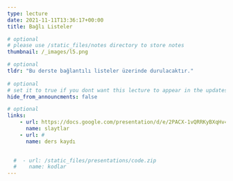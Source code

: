 ```yaml
---
type: lecture
date: 2021-11-11T13:36:17+00:00
title: Bağlı Listeler

# optional
# please use /static_files/notes directory to store notes
thumbnail: /_images/l5.png

# optional
tldr: "Bu derste bağlantılı listeler üzerinde durulacaktır."
  
# optional
# set it to true if you dont want this lecture to appear in the updates section
hide_from_announcments: false

# optional
links:
    - url: https://docs.google.com/presentation/d/e/2PACX-1vQRRKyBXqHv4WKSbb9bFmO-c7e_cj6GUeHszrdSBOpdZ0UQp54A96ottVgc2Q5VXZdKWPQSHhBVYJh_/pub?start=false&loop=false&delayms=60000
      name: slaytlar
    - url: #
      name: ders kaydı
      

  #  - url: /static_files/presentations/code.zip
  #    name: kodlar
---
```

<!-- Other additional contents using markdown -->
<!--
**Suggested Readings:**
- [Readings 1](http://example.com)
- [Readings 2](http://example.com)
-->
